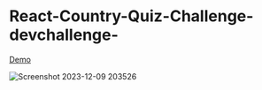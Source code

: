 # React-Country-Quiz-Challenge-devchallenge-

[Demo](https://react-country-quiz-challenge-devchallenge-6lj3.vercel.app/)

![Screenshot 2023-12-09 203526](https://github.com/suba-shini7/React-Country-Quiz-Challenge-devchallenge-/assets/125429575/28e3c807-0120-4f7e-922c-58313be36e40)
